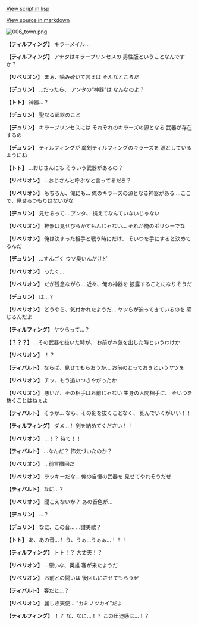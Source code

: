 [View script in lisp](../scripts/1730402.txt)

[View source in markdown](1730402.md)

![006_town.png](../images/backgrounds/006_town.png)

**【ティルフィング】**
キラーメイル…

**【ティルフィング】**
アナタはキラープリンセスの
男性版ということなんですか？

**【リベリオン】**
まぁ、噛み砕いて言えば
そんなところだ

**【デュリン】**
…だったら、
アンタの“神器”は
なんなのよ？

**【トト】**
神器…？

**【デュリン】**
聖なる武器のこと

**【デュリン】**
キラープリンセスには
それぞれのキラーズの源となる
武器が存在するの

**【デュリン】**
ティルフィングが
魔剣ティルフィングのキラーズを
源としているようにね

**【トト】**
…おじさんにも
そういう武器があるの？

**【リベリオン】**
…おじさんと呼ぶなと言ってるだろ？

**【リベリオン】**
もちろん、俺にも…
俺のキラーズの源となる神器がある
…ここで、見せるつもりはないがな

**【デュリン】**
見せるって…
アンタ、
携えてなんていないじゃない

**【リベリオン】**
神器は見せびらかすもんじゃない…
それが俺のポリシーでな

**【リベリオン】**
俺は決まった相手と戦う時にだけ、
そいつを手にすると決めてるんだ

**【デュリン】**
…すんごく
ウソ臭いんだけど

**【リベリオン】**
ったく…

**【リベリオン】**
だが残念ながら…
近々、俺の神器を
披露することになりそうだ

**【デュリン】**
は…？

**【リベリオン】**
どうやら、気付かれたようだ…
ヤツらが迫ってきているのを
感じるんだよ

**【ティルフィング】**
ヤツらって…？

**【？？？】**
…その武器を抜いた時が、
お前が本気を出した時というわけか

**【リベリオン】**
！？

**【ティバルト】**
ならば、見せてもらおうか…
お前のとっておきというヤツを

**【リベリオン】**
チッ、もう追いつきやがったか

**【リベリオン】**
悪いが、その相手はお前じゃない
生身の人間相手に、
そいつを抜くことはねぇよ

**【ティバルト】**
そうか…
なら、その剣を抜くことなく、
死んでいくがいい！！

**【ティルフィング】**
ダメ…！
剣を納めてください！！

**【リベリオン】**
…！？
待て！！

**【ティバルト】**
…なんだ？
怖気づいたのか？

**【リベリオン】**
…前言撤回だ

**【リベリオン】**
ラッキーだな…
俺の自慢の武器を
見せてやれそうだぜ

**【ティバルト】**
なに…？

**【リベリオン】**
聞こえないか？
あの音色が…

**【デュリン】**
…？

**【デュリン】**
なに、この音…
…讃美歌？

**【トト】**
あ、あの音…！
う、うぁ…うぁぁ…！！！

**【ティルフィング】**
トト！？
大丈夫！？

**【リベリオン】**
…悪いな、英雄
客が来たようだ

**【リベリオン】**
お前との闘いは
後回しにさせてもらうぜ

**【ティバルト】**
客だと…？

**【リベリオン】**
麗しき天使…
“カミノツカイ”だよ

**【ティルフィング】**
！？
な、なに…！？
この圧迫感は…！？
